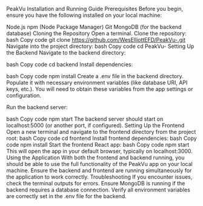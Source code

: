 PeakVu Installation and Running Guide
Prerequisites
Before you begin, ensure you have the following installed on your local machine:

Node.js
npm (Node Package Manager)
Git
MongoDB (for the backend database)
Cloning the Repository
Open a terminal.
Clone the repository:
bash
Copy code
git clone https://github.com/WesElliottEFD/PeakVu-.git
Navigate into the project directory:
bash
Copy code
cd PeakVu-
Setting Up the Backend
Navigate to the backend directory:

bash
Copy code
cd backend
Install dependencies:

bash
Copy code
npm install
Create a .env file in the backend directory. Populate it with necessary environment variables (like database URI, API keys, etc.). You will need to obtain these variables from the app settings or configuration.

Run the backend server:

bash
Copy code
npm start
The backend server should start on localhost:5000 (or another port, if configured).
Setting Up the Frontend
Open a new terminal and navigate to the frontend directory from the project root:
bash
Copy code
cd frontend
Install frontend dependencies:
bash
Copy code
npm install
Start the frontend React app:
bash
Copy code
npm start
This will open the app in your default browser, typically on localhost:3000.
Using the Application
With both the frontend and backend running, you should be able to use the full functionality of the PeakVu app on your local machine.
Ensure the backend and frontend are running simultaneously for the application to work correctly.
Troubleshooting
If you encounter issues, check the terminal outputs for errors.
Ensure MongoDB is running if the backend requires a database connection.
Verify all environment variables are correctly set in the .env file for the backend.
